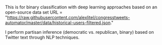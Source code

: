 This is for binary classification with deep learning approaches based on an open-source data set URL = "https://raw.githubusercontent.com/alexlitel/congresstweets-automator/master/data/historical-users-filtered.json."

I perform partisan inference (democratic vs. republican, binary) based on Twitter text through NLP techniques.
